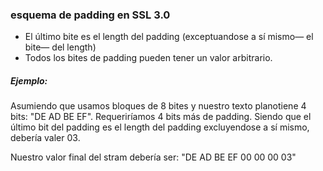### esquema de padding  en SSL 3.0

- El último bite es el length del padding (exceptuandose a sí mismo— el bite— del length)
- Todos los bites de padding  pueden tener un valor arbitrario.

##### Ejemplo:

Asumiendo que usamos bloques de 8 bites y nuestro texto planotiene 4 bits: "DE AD BE EF". Requeriríamos 4 bits más de padding. Siendo que el  último bit del padding es el length del padding excluyendose a sí mismo, debería valer 03.

Nuestro valor final del stram debería ser: "DE AD BE EF 00 00 00 03"
